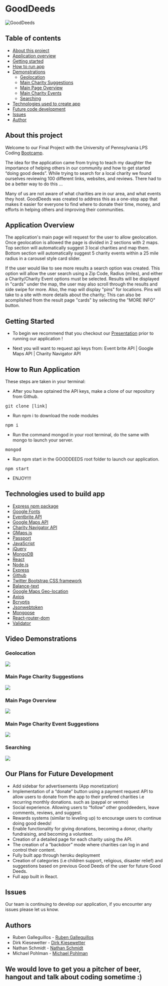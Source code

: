 # GoodDeeds

![GoodDeeds](public/images/gooddeedslogo.png)

## Table of contents
  * [About this project](#about-this-project)
  * [Application overview](#about-this-app)
  * [Getting started](#getting-started)
  * [How to run app](#how-to)
  * [Demonstrations](#demo)
    * [Geolocation](#geolocation)
    * [Main Charity Suggestions](#more-charity)
    * [Main Page Overview](#scroll)
    * [Main Charity Events](#charity-events)
    * [Searching](#searching)
  * [Technologies used to create app](#technologies-used)
  * [Future code development](#feature-enhancements)
  * [Issues](#issues)
  * [Author](#author)

## <a name="about-this-project"></a> About this project
Welcome to our Final Project with the University of Pennsylvania LPS Coding [Bootcamp](https://bootcamp.sas.upenn.edu/).  

The idea for the application came from trying to teach my daughter the importance of helping others in our community and how to get started “doing good deeds”. While trying to search for a local charity we found ourselves reviewing 100 different links, websites, and reviews. There had to be a better way to do this ...

Many of us are not aware of what charities are in our area, and what events they host. GoodDeeds was created to address this as a one-stop app that makes it easier for everyone to find where to donate their time, money, and efforts in helping others and improving their communities.

## <a name="about-this-app"></a> Application Overview
The application's main page will request for the user to allow geolocation. Once geolocation is allowed the page is divided in 2 sections with 2 maps.  Top section will automatically suggest 3 local charities and map them.  Bottom section will automatically suggest 5 charity events within a 25 mile radius in a carousel style card slider. 

If the user would like to see more results a search option was created.  This option will allow the user search using a Zip Code, Radius (miles), and either a Charity/Charity Event options must be selected.  Results will be displayed in "cards" under the map, the user may also scroll through the results and side swipe for more.  Also, the map will display "pins" for locations.  Pins will take to a site with more details about the charity; This can also be acomplished from the result page "cards" by selecting the "MORE INFO" button. 

## <a name="getting-started"></a> Getting Started

- To begin we recommend that you checkout our [Presentation](https://docs.google.com/presentation/d/1pO-N2DIgKoBmlrJ0XbjlgqDsIfM6vazRnIX6vr50us4/edit?usp=sharing) prior to running our application !

- Next you will want to request api keys from:
  Event brite API | Google Maps API | Charity Navigator API

## <a name="how-to"></a> How to Run Application
These steps are taken in your terminal:

* After you have optained the API keys, make a clone of our repository from Github.
<pre>git clone [link]</pre>

* Run npm i to download the node modules
<pre>npm i</pre>

* Run the command mongod in your root terminal, do the same with mongo to launch your server.
<pre>mongod</pre>

* Run npm start in the GOODDEEDS root folder to launch our application.
<pre>npm start</pre>

* ENJOY!!!

## <a name="technologies-used"></a> Technologies used to build app

- [Express npm package](https://www.npmjs.com/package/express)
- [Google Fonts](https://fonts.google.com/)
- [Eventbrite API](https://www.eventbrite.com/platform/api)
- [Google Maps API](https://developers.google.com/maps/documentation/)
- [Charity Navigator API](http://api.charitynavigator.org/)
- [GMaps.js](https://hpneo.dev/gmaps/)
- [Passport](http://www.passportjs.org/)
- [JavaScript](http://javascript.com/)
- [jQuery](http://jquery.com/)
- [MongoDB](https://www.mongodb.com/)
- [React](https://reactjs.org)
- [Node.js](https://nodejs.org)
- [Express](https://expressjs.com)
- [Github](https://github.com)
- [Twitter Bootstrap CSS framework](http://getbootstrap.com/)
- [Balance-text](https://www.npmjs.com/package/balance-text)
- [Google Maps Geo-location](https://developers.google.com/maps/documentation/javascript/examples/map-geolocation)
- [Axios](https://www.axios.com)
- [Bcryptjs](https://www.npmjs.com/package/bcryptjs)
- [Jsonwebtoken](https://jwt.io/)
- [Mongoose](https://mongoosejs.com/)
- [React-router-dom](https://www.npmjs.com/package/react-router-dom)
- [Validator](https://validatejs.org/)

## <a name="demo"></a> Video Demonstrations

### <a name="geolocation"></a> Geolocation

![](public/images/Geolocation.gif)

### <a name="more-charity"></a> Main Page Charity Suggestions

![](public/images/MoreCharity.gif)

### <a name="scroll"></a> Main Page Overview

![](public/images/Scroll.gif)

### <a name="charity-events"></a> Main Page Charity Event Suggestions

![](public/images/Events.gif)

### <a name="searching"></a> Searching

![](public/images/Searching.gif)

## Our Plans for Future Development

- Add sidebar for advertisements (App monetization)
- Implementation of a “donate” button using a payment request API to allow users to donate from the app to their prefered charities i.e recurring monthly donations. such as (paypal or venmo)
- Social experience. Allowing users to “follow” other gooddeeders, leave comments, reviews, and suggest.
- Rewards systems (similar to leveling up) to encourage users to continue doing good deeds!
- Enable functionality for giving donations, becoming a donor, charity fundraising, and becoming a volunteer.
- Creation of a detailed page for each charity using the API.
- The creation of a “backdoor” mode where charities can log in and control their content.
- Fully built app through heroku deployment
- Creation of categories (i.e children support, religious, disaster relief) and suggestions based on previous Good Deeds of the user for future Good Deeds.
- Full app built in React.

## <a name ="Issues"></a> Issues

<p>Our team is continuing to develop our application, if you encounter any issues please let us know.</p>

## <a name="author"></a> Authors

* Ruben Galleguillos - [Ruben Galleguillos](https://rhgcodes.github.io/)
* Dirk Kiesewetter - [Dirk Kiesewetter](https://dirk-kiesewetter.github.io/Bootstrap-Portfolio/)
* Nathan Schmidt - [Nathan Schmidt](https://natedogg484.github.io/bootstrap-portfolio/)
* Michael Pohlman - [Michael Pohlman](https://github.com/mpohlman17)

## We would love to get you a pitcher of beer, hangout and talk about coding sometime :) 
